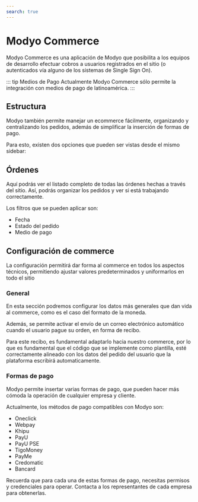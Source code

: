 ```yaml
---
search: true
---
```


# Modyo Commerce
Modyo Commerce es una aplicación de Modyo que posibilita a los equipos de desarrollo efectuar cobros a usuarios registrados en el sitio (o autenticados vía alguno de los sistemas de Single Sign On).

::: tip Medios de Pago
Actualmente Modyo Commerce sólo permite la integración con medios de pago de latinoamérica. 
:::

## Estructura

Modyo también permite manejar un ecommerce fácilmente, organizando y centralizando los pedidos, además de simplificar la inserción de formas de pago.

Para esto, existen dos opciones que pueden ser vistas desde el mismo sidebar:

## Órdenes

Aquí podrás ver el listado completo de todas las órdenes hechas a través del sitio. Así, podrás organizar los pedidos y ver si está trabajando correctamente.

Los filtros que se pueden aplicar son:

- Fecha
- Estado del pedido
- Medio de pago

## Configuración de commerce

La configuración permitirá dar forma al commerce en todos los aspectos técnicos, permitiendo ajustar valores predeterminados y uniformarlos en todo el sitio

### General

En esta sección podremos configurar los datos más generales que dan vida al commerce, como es el caso del formato de la moneda.

Además, se permite activar el envío de un correo electrónico automático cuando el usuario pague su orden, en forma de recibo.

Para este recibo, es fundamental adaptarlo hacia nuestro commerce, por lo que es fundamental que el código que se implemente como plantilla, esté correctamente alineado con los datos del pedido del usuario que la plataforma escribirá automaticamente.

### Formas de pago

Modyo permite insertar varias formas de pago, que pueden hacer más cómoda la operación de cualquier empresa y cliente.

Actualmente, los métodos de pago compatibles con Modyo son:

- Oneclick
- Webpay
- Khipu
- PayU
- PayU PSE
- TigoMoney
- PayMe
- Credomatic
- Bancard

Recuerda que para cada una de estas formas de pago, necesitas permisos y credenciales para operar. Contacta a los representantes de cada empresa para obtenerlas.
